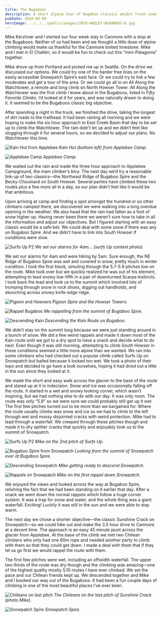 ```yaml
---
title: The Bugaboos
description: A short alpine tour of Bugaboo classics amidst fresh snow and waterfalls.
pubDate: 2019-09-09
heroImage: ../../../public/images/2019-HADLEY-BUGABOOS-6.jpg
---
```


Mike Kerzhner and I started our four week stay in Canmore with a stop at the Bugaboos. Neither of us had been and we thought a little dose of alpine climbing would make us thankful for the Canmore bolted limestone. Mike and I met in El Chaltén, so it would be fun to check out this “mini-Patagonia” together.

Mike drove up from Portland and picked me up in Seattle. On the drive we discussed our options. We could try one of the harder free lines on the easily accessible Snowpatch Spire’s east face. Or we could try to link a few moderates and get a tour of the area. Or we could go all in on All Along the Watchtower, a remote and long climb on North Howser Tower. All Along the Watchtower was the first climb I knew about in the Bugaboos, listed in _Fifty Favorite Climbs_. I’d looked at it for years, and was naturally drawn to doing it. It seemed to be the Bugaboos classic big objective.

After spending a night in the truck, we finished the drive, taking the longest of dirt roads to the trailhead. It had been raining all morning and we were hoping to make the six hour approach to East Creek Basin that day to be set up to climb the Watchtower. The rain didn’t let up and we didn’t feel like slogging through it for several hours, so we decided to adjust our plans. No Watchtower this time.

![Kain Hut from Applebee](/images/2019-HADLEY-BUGABOOS-2.jpg)
_Kain Hut (bottom left) from Applebee Camp._

![Applebee Camp](/images/2019-HADLEY-BUGABOOS-1.jpg)
_Applebee Camp._

We waited out the rain and made the three hour approach to Applebee Campground, the main climber’s bivy. The next day we’d try a reasonable link-up of two classics—the Northeast Ridge of Bugaboo Spire and the Becky-Chouinard on South Howser. Several parties have climbed these two routes plus a few more all in a day, so our plan didn’t feel like it would be that ambitious.

Upon arriving at camp and finding a spot amongst the hundred or so other climbers camped there, we discovered we were walking into a long overdue opening in the weather. We also head that the rain had fallen as a foot of snow higher up. Having never been there we weren’t sure how to take in all the information and adjust our objectives. But I figured starting with an easy classic would be a safe bet. We could deal with some snow if there was any on Bugaboo Spire. And we didn’t have to link into South Howser if conditions were slow.

![Surfs Up P2](/images/2019-HADLEY-BUGABOOS-5.jpg)
_We set our alarms for 4am... (surfs Up context photo)._

We set our alarms for 4am and were hiking by 5am. Sure enough, the NE Ridge of Bugaboo Spire was wet and covered in snow, pretty much in winter condition. I took the first block, simuling through the 5.7-5.9 pitches low on the route. Mike took over but we quickly realized he was out of his element, attempting to lead snowy low-fifth in a pair of downturned Scarpa Instincts. I took back the lead and took us to the summit which involved lots of tromping through snow in rock shoes, digging out handholds, and skooching across snowy knife-edge ridge.

![Pigeon and Howsers](/images/2019-HADLEY-BUGABOOS-7.jpg)
_Pigeon Spire and the Howser Towers._

![Rappel Bugaboo](/images/2019-HADLEY-BUGABOOS-9.jpg)
_Me rappelling from the summit of Bugaboo Spire._

![Descending Kain](/images/2019-HADLEY-BUGABOOS-10.jpg)
_Descending the Kain Route on Bugaboo._

We didn’t stay on the summit long because we were just standing around in a bunch of snow. We did a few weird rappels and made it down most of the Kain route until we got to a dry spot to have a snack and decide what to do next. Even though it was still morning, attempting to climb South Howser in these conditions seemed a little more alpine than we wanted. We ran into some climbers who had checked out a popular climb called Surfs Up on Snowpatch but bailed because it looked too wet. We took a photo of their topo and decided to go have a look ourselves, hoping it had dried out a little in the sun since they looked at it.

We made the short and easy walk across the glacier to the base of the route and stared up at it in indecision. Snow and ice was occasionally falling off the route. It started in a wet and snowy looking corner, which wasn’t inspiring, but we had nothing else to do with our day. It was only noon. The route was only “5.9” so we were sure we could probably still get up it wet. The first few pitches turned out to be more than we bargained for. Where the route usually climbs was snow and ice so we had to climb to the left through wet and mossy disjointed cracks with weird protection. Mike had to lead through a waterfall. We creeped through these pitches though and made it to dry splitter cracks that quickly and enjoyably took us to the summit of Snowpatch.

![Surfs Up P2](/images/2019-HADLEY-BUGABOOS-11.jpg)
_Mike on the 2nd pitch of Surfs Up._

![Bugaboo Spire from Snowpatch](/images/2019-HADLEY-BUGABOOS-12.jpg)
_Looking from the summit of Snowpatch over at Bugaboo Spire._

![Descending Snowpatch](/images/2019-HADLEY-BUGABOOS-13.jpg)
_Mike getting ready to descend Snowpatch._

![Rappels on Snowpatch](/images/2019-HADLEY-BUGABOOS-14.jpg)
_Mike on the first rappel down Snowpatch._

We enjoyed the views and looked across the way at Bugaboo Spire, relishing the fact that we had been standing on it earlier that day. After a snack we went down the normal rappels which follow a huge corner system. It was a trap for snow and water, and the whole thing was a giant waterfall. Exciting! Luckily it was still in the sun and we were able to stay warm.

The next day we chose a shorter objective—the classic Sunshine Crack on Snowpatch—so we could hike out and make the 3.5 hour drive to Canmore at a decent time. The approach is an easy 45 minute jaunt across the glacier from Applebee. At the base of the climb we met two Chilean climbers who only had one 60m rope and needed another party to climb with them so that they could get down. I made a deal with them that if they let us go first we would rappel the route with them.

The first few pitches were wet, including an offwidth waterfall. The upper two thirds of the route was dry though and the climbing was amazing—one of the highest quality mostly 5.10 routes I have ever climbed. We set the pace and our Chilean friends kept up. We descended together and Mike and I booked our way out of the Bugaboos. It had been a fun couple days of climbing in one of the most beautiful places I’ve ever been.

![Chileans on last pitch](/images/2019-HADLEY-BUGABOOS-15.jpg)
_The Chileans on the last pitch of Sunshine Crack (photo Mike)._ 

![Snowpatch Spire](/images/2019-HADLEY-BUGABOOS-3.jpg)
_Snowpatch Spire._


